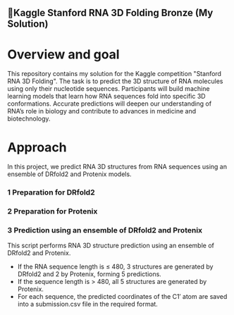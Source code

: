 ## 🥉Kaggle Stanford RNA 3D Folding Bronze (My Solution)

# Overview and goal

This repository contains my solution for the Kaggle competition "Stanford RNA 3D Folding".
The task is to predict the 3D structure of RNA molecules using only their nucleotide sequences.
Participants will build machine learning models that learn how RNA sequences fold into specific 3D conformations.
Accurate predictions will deepen our understanding of RNA’s role in biology and contribute to advances in medicine and biotechnology.

# Approach

In this project, we predict RNA 3D structures from RNA sequences using an ensemble of DRfold2 and Protenix models.

### 1 Preparation for DRfold2

### 2 Preparation for Protenix

### 3 Prediction using an ensemble of DRfold2 and Protenix

This script performs RNA 3D structure prediction using an ensemble of DRfold2 and Protenix.

* If the RNA sequence length is ≤ 480, 3 structures are generated by DRfold2 and 2 by Protenix, forming 5 predictions.
* If the sequence length is > 480, all 5 structures are generated by Protenix.
* For each sequence, the predicted coordinates of the C1′ atom are saved into a submission.csv file in the required format.
